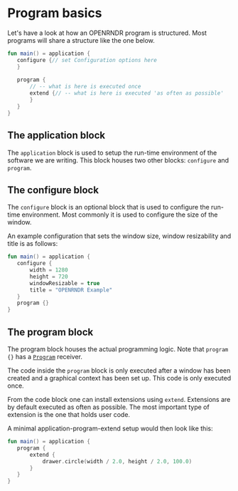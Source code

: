  
 # Program basics 
 
 Let's have a look at how an OPENRNDR program is structured. Most programs will share a structure like the one
below. 
 
 ```kotlin
fun main() = application {
    configure {// set Configuration options here
    }
    
    program {
        // -- what is here is executed once
        extend {// -- what is here is executed 'as often as possible'
        }
    }
}
``` 
 
 ## The application block

The `application` block is used to setup the run-time environment of the software we are writing. This block 
houses two other blocks: `configure` and `program`.

## The configure block

The `configure` block is an optional block that is used to configure the run-time environment. Most commonly
it is used to configure the size of the window.

An example configuration that sets the window size, window resizability and title is as follows: 
 
 ```kotlin
fun main() = application {
    configure {
        width = 1280
        height = 720
        windowResizable = true
        title = "OPENRNDR Example"
    }
    program {}
}
``` 
 
 ## The program block 
 
 The program block houses the actual programming logic. Note that `program {}` has a 
[`Program`](https://api.openrndr.org/org.openrndr/-program/index.html) receiver. 
 
 The code inside the `program` block is only executed after a window has been created and a graphical context has
been set up. This code is only executed once. 
 
 From the code block one can install extensions using `extend`. Extensions are by default executed as often as 
possible. The most important type of extension is the one that holds user code. 
 
 A minimal application-program-extend setup would then look like this: 
 
 ```kotlin
fun main() = application {
    program {
        extend {
            drawer.circle(width / 2.0, height / 2.0, 100.0)
        }
    }
}
``` 
